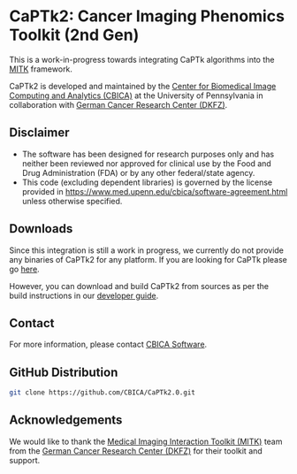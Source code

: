 # CaPTk2:  Cancer Imaging Phenomics Toolkit (2nd Gen)

This is a work-in-progress towards integrating CaPTk algorithms into the [MITK](http://mitk.org/wiki/MITK) framework.

CaPTk2 is developed and maintained by the [Center for Biomedical Image Computing and Analytics (CBICA)](https://www.cbica.upenn.edu/) at the University of Pennsylvania in collaboration with [German Cancer Research Center (DKFZ)](https://www.dkfz.de/en/index.html). 

## Disclaimer
- The software has been designed for research purposes only and has neither been reviewed nor approved for clinical use by the Food and Drug Administration (FDA) or by any other federal/state agency.
- This code (excluding dependent libraries) is governed by the license provided in https://www.med.upenn.edu/cbica/software-agreement.html unless otherwise specified.

## Downloads

Since this integration is still a work in progress, we currently do not provide any binaries of CaPTk2 for any platform. If you are looking for CaPTk please go [here](https://github.com/CBICA/CaPTk).

However, you can download and build CaPTk2 from sources as per the build instructions in our [developer guide](https://github.com/CBICA/CaPTk2.0/wiki/Developer-Guide).

## Contact
For more information, please contact <a href="mailto:software@cbica.upenn.edu">CBICA Software</a>.

## GitHub Distribution

```bash
git clone https://github.com/CBICA/CaPTk2.0.git
```

## Acknowledgements
We would like to thank the [Medical Imaging Interaction Toolkit (MITK)](https://www.mitk.org/) team from the [German Cancer Research Center (DKFZ)](https://www.dkfz.de/en/index.html) for their toolkit and support.
